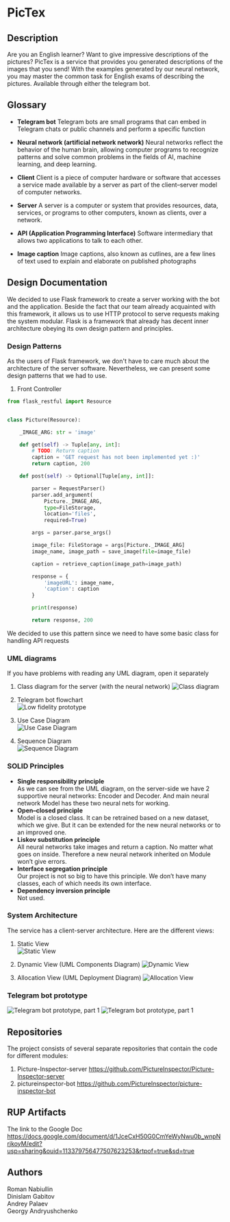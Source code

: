 # PicTex
## Description
Are you an English learner? Want to give impressive descriptions of the pictures? 
PicTex is a service that provides you generated descriptions of the images that you send!
With the examples generated by our neural network, you may master the common task for English exams of describing the pictures.
Available through either the telegram bot.  

## Glossary
- __Telegram bot__
    Telegram bots are small programs that can embed in Telegram chats or public channels and perform a specific function
- __Neural network (artificial network network)__
    Neural networks reflect the behavior of the human brain, allowing computer programs to recognize patterns and solve common problems in the fields of AI, machine learning, and deep learning.

- __Client__
    Client is a piece of computer hardware or software that accesses a service made available by a server as part of the client–server model of computer networks.
- __Server__
    A server is a computer or system that provides resources, data, services, or programs to other computers, known as clients, over a network.
- __API (Application Programming Interface)__
    Software intermediary that allows two applications to talk to each other.
- __Image caption__
    Image captions, also known as cutlines, are a few lines of text used to explain and elaborate on published photographs
  

## Design Documentation

We decided to use Flask framework to create a server working with the bot and the application.
Beside the fact that our team already acquainted with this framework, it allows us to use HTTP protocol to serve requests making the system modular.
Flask is a framework that already has decent inner architecture obeying its own design pattern and principles.

### Design Patterns 

As the users of Flask framework, we don't have to care much about the architecture of the server software.
Nevertheless, we can present some design patterns that we had to use. 

1. Front Controller
```python
from flask_restful import Resource


class Picture(Resource):

    _IMAGE_ARG: str = 'image'

    def get(self) -> Tuple[any, int]:
        # TODO: Return caption
        caption = 'GET request has not been implemented yet :)'
        return caption, 200

    def post(self) -> Optional[Tuple[any, int]]:

        parser = RequestParser()
        parser.add_argument(
            Picture._IMAGE_ARG,
            type=FileStorage,
            location='files',
            required=True)

        args = parser.parse_args()

        image_file: FileStorage = args[Picture._IMAGE_ARG]
        image_name, image_path = save_image(file=image_file)

        caption = retrieve_caption(image_path=image_path)

        response = {
            'imageURL': image_name,
            'caption': caption
        }

        print(response)

        return response, 200
```
We decided to use this pattern since we need to have some basic class for handling API requests

### UML diagrams
If you have problems with reading any UML diagram, open it separately
1. Class diagram for the server (with the neural network)
![Class diagram]( app.svg "Class diagram")
   
2. Telegram bot flowchart <br />
![Low fidelity prototype](prototype.jpg "Low fidelity prototype")
   
3. Use Case Diagram <br />
![Use Case Diagram](use_case_diagram.svg "Use Case Diagram")
   
4. Sequence Diagram <br />
![Sequence Diagram](sequence_diagram.png "Sequence Diagram")
   
### SOLID Principles
- __Single responsibility principle__ <br />
	As we can see from the UML diagram, on the server-side we have 2 supportive neural networks: Encoder and Decoder. And main neural network Model has these two neural nets for working.
- __Open–closed principle__ <br />
	Model is a closed class. It can be retrained based on a new dataset, which we give. But it can be extended for the new neural networks or to an improved one.
- __Liskov substitution principle__ <br />
	All neural networks take images and return a caption. No matter what goes on inside. Therefore a new neural network inherited on Module won’t give errors.
- __Interface segregation principle__ <br />
	Our project is not so big to have this principle. We don’t have many classes, each of which needs its own interface.
- __Dependency inversion principle__ <br />
	Not used.

### System Architecture
The service has a client-server architecture. Here are the different views:  

1. Static View <br />
![Static View](StaticView.svg)

2. Dynamic View (UML Components Diagram)
![Dynamic View](ComponentsDiagram.svg)

3. Allocation View (UML Deployment Diagram)
![Allocation View](DeploymentDiagram.svg)
   
### Telegram bot prototype
![Telegram bot prototype, part 1](bot_prototype1.png "Telegram bot prototype, part 1")
![Telegram bot prototype, part 1](bot_prototype2.png "Telegram bot prototype, part 1")


## Repositories
The project consists of several separate repositories that contain the code for different modules:
1. Picture-Inspector-server
https://github.com/PictureInspector/Picture-Inspector-server
2. pictureinspector-bot
https://github.com/PictureInspector/picture-inspector-bot

## RUP Artifacts
The link to the Google Doc
https://docs.google.com/document/d/1JceCxH50G0CmYeWyNwu0b_wnpNrjkoyM/edit?usp=sharing&ouid=113379756477507623253&rtpof=true&sd=true

## Authors
Roman Nabiullin  
Dinislam Gabitov  
Andrey Palaev  
Georgy Andryushchenko  
